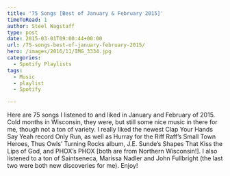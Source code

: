 ```yaml
---
title: '75 Songs [Best of January & February 2015]'
timeToRead: 1 
author: Steel Wagstaff
type: post
date: 2015-03-01T09:00:44+00:00
url: /75-songs-best-of-january-february-2015/
hero: /images/2016/11/IMG_3334.jpg
categories:
  - Spotify Playlists
tags:
  - Music
  - playlist
  - Spotify

---
```

Here are 75 songs I listened to and liked in January and February of 2015. Cold months in Wisconsin, they were, but still some nice music in there for me, though not a ton of variety. I really liked the newest Clap Your Hands Say Yeah record Only Run, as well as Hurray for the Riff Raff&#8217;s Small Town Heroes, Thus Owls&#8217; Turning Rocks album, J.E. Sunde&#8217;s Shapes That Kiss the Lips of God, and PHOX&#8217;s PHOX [both are from Northern Wisconsin!]. I also listened to a ton of Saintseneca, Marissa Nadler and John Fullbright (the last two were both new discoveries for me). Enjoy!